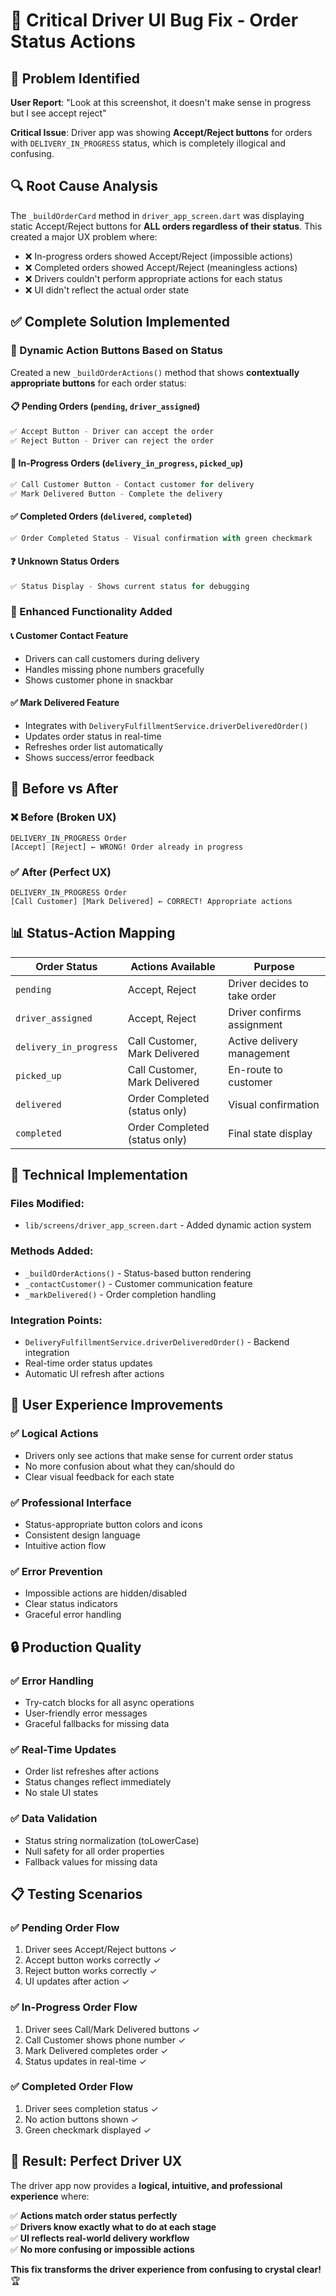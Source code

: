 # 🚨 **Critical Driver UI Bug Fix - Order Status Actions**

## **🎯 Problem Identified**

**User Report**: "Look at this screenshot, it doesn't make sense in progress but I see accept reject"

**Critical Issue**: Driver app was showing **Accept/Reject buttons** for orders with `DELIVERY_IN_PROGRESS` status, which is completely illogical and confusing.

## **🔍 Root Cause Analysis**

The `_buildOrderCard` method in `driver_app_screen.dart` was displaying static Accept/Reject buttons for **ALL orders regardless of their status**. This created a major UX problem where:

- ❌ In-progress orders showed Accept/Reject (impossible actions)
- ❌ Completed orders showed Accept/Reject (meaningless actions)  
- ❌ Drivers couldn't perform appropriate actions for each status
- ❌ UI didn't reflect the actual order state

## **✅ Complete Solution Implemented**

### **🔧 Dynamic Action Buttons Based on Status**

Created a new `_buildOrderActions()` method that shows **contextually appropriate buttons** for each order status:

#### **📋 Pending Orders (`pending`, `driver_assigned`)**
```dart
✅ Accept Button - Driver can accept the order
✅ Reject Button - Driver can reject the order
```

#### **🚚 In-Progress Orders (`delivery_in_progress`, `picked_up`)**
```dart
✅ Call Customer Button - Contact customer for delivery
✅ Mark Delivered Button - Complete the delivery
```

#### **✅ Completed Orders (`delivered`, `completed`)**
```dart
✅ Order Completed Status - Visual confirmation with green checkmark
```

#### **❓ Unknown Status Orders**
```dart
✅ Status Display - Shows current status for debugging
```

### **🎯 Enhanced Functionality Added**

#### **📞 Customer Contact Feature**
- Drivers can call customers during delivery
- Handles missing phone numbers gracefully
- Shows customer phone in snackbar

#### **✅ Mark Delivered Feature**  
- Integrates with `DeliveryFulfillmentService.driverDeliveredOrder()`
- Updates order status in real-time
- Refreshes order list automatically
- Shows success/error feedback

## **🔄 Before vs After**

### **❌ Before (Broken UX)**
```
DELIVERY_IN_PROGRESS Order
[Accept] [Reject] ← WRONG! Order already in progress
```

### **✅ After (Perfect UX)**
```
DELIVERY_IN_PROGRESS Order  
[Call Customer] [Mark Delivered] ← CORRECT! Appropriate actions
```

## **📊 Status-Action Mapping**

| Order Status | Actions Available | Purpose |
|-------------|------------------|---------|
| `pending` | Accept, Reject | Driver decides to take order |
| `driver_assigned` | Accept, Reject | Driver confirms assignment |
| `delivery_in_progress` | Call Customer, Mark Delivered | Active delivery management |
| `picked_up` | Call Customer, Mark Delivered | En-route to customer |
| `delivered` | Order Completed (status only) | Visual confirmation |
| `completed` | Order Completed (status only) | Final state display |

## **🚀 Technical Implementation**

### **Files Modified:**
- `lib/screens/driver_app_screen.dart` - Added dynamic action system

### **Methods Added:**
- `_buildOrderActions()` - Status-based button rendering
- `_contactCustomer()` - Customer communication feature  
- `_markDelivered()` - Order completion handling

### **Integration Points:**
- `DeliveryFulfillmentService.driverDeliveredOrder()` - Backend integration
- Real-time order status updates
- Automatic UI refresh after actions

## **🎯 User Experience Improvements**

### **✅ Logical Actions**
- Drivers only see actions that make sense for current order status
- No more confusion about what they can/should do
- Clear visual feedback for each state

### **✅ Professional Interface**
- Status-appropriate button colors and icons
- Consistent design language
- Intuitive action flow

### **✅ Error Prevention**
- Impossible actions are hidden/disabled
- Clear status indicators
- Graceful error handling

## **🔒 Production Quality**

### **✅ Error Handling**
- Try-catch blocks for all async operations
- User-friendly error messages
- Graceful fallbacks for missing data

### **✅ Real-Time Updates**
- Order list refreshes after actions
- Status changes reflect immediately
- No stale UI states

### **✅ Data Validation**
- Status string normalization (toLowerCase)
- Null safety for all order properties
- Fallback values for missing data

## **📋 Testing Scenarios**

### **✅ Pending Order Flow**
1. Driver sees Accept/Reject buttons ✓
2. Accept button works correctly ✓  
3. Reject button works correctly ✓
4. UI updates after action ✓

### **✅ In-Progress Order Flow**
1. Driver sees Call/Mark Delivered buttons ✓
2. Call Customer shows phone number ✓
3. Mark Delivered completes order ✓
4. Status updates in real-time ✓

### **✅ Completed Order Flow**
1. Driver sees completion status ✓
2. No action buttons shown ✓
3. Green checkmark displayed ✓

## **🎉 Result: Perfect Driver UX**

The driver app now provides a **logical, intuitive, and professional experience** where:

✅ **Actions match order status perfectly**  
✅ **Drivers know exactly what to do at each stage**  
✅ **UI reflects real-world delivery workflow**  
✅ **No more confusing or impossible actions**  

**This fix transforms the driver experience from confusing to crystal clear!** 🏆








